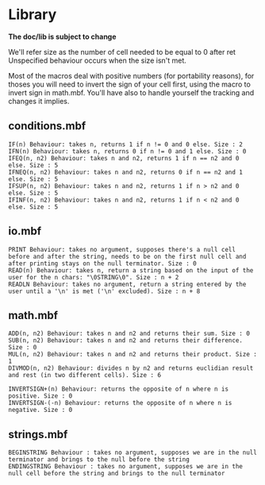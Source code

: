 # Library

**The doc/lib is subject to change**

We'll refer size as the number of cell needed to be equal to 0 after ret
Unspecified behaviour occurs when the size isn't met. 

Most of the macros deal with positive numbers (for portability reasons), for thoses you will need to invert the sign of your cell first, using the macro to invert sign in math.mbf.
You'll have also to handle yourself the tracking and changes it implies.
## conditions.mbf

```bf
IF(n) Behaviour: takes n, returns 1 if n != 0 and 0 else. Size : 2
IFN(n) Behaviour: takes n, returns 0 if n != 0 and 1 else. Size : 0
IFEQ(n, n2) Behaviour: takes n and n2, returns 1 if n == n2 and 0 else. Size : 5
IFNEQ(n, n2) Behaviour: takes n and n2, returns 0 if n == n2 and 1 else. Size : 5
IFSUP(n, n2) Behaviour: takes n and n2, returns 1 if n > n2 and 0 else. Size : 5
IFINF(n, n2) Behaviour: takes n and n2, returns 1 if n < n2 and 0 else. Size : 5
```

## io.mbf

```bf
PRINT Behaviour: takes no argument, supposes there's a null cell before and after the string, needs to be on the first null cell and after printing stays on the null terminator. Size : 0
READ(n) Behaviour: takes n, return a string based on the input of the user for the n chars: "\0STRING\0". Size : n + 2
READLN Behaviour: takes no argument, return a string entered by the user until a '\n' is met ('\n' excluded). Size : n + 8
```


## math.mbf

```bf
ADD(n, n2) Behaviour: takes n and n2 and returns their sum. Size : 0
SUB(n, n2) Behaviour: takes n and n2 and returns their difference. Size : 0
MUL(n, n2) Behaviour: takes n and n2 and returns their product. Size : 1
DIVMOD(n, n2) Behaviour: divides n by n2 and returns euclidian result and rest (in two different cells). Size : 6

INVERTSIGN+(n) Behaviour: returns the opposite of n where n is positive. Size : 0
INVERTSIGN-(-n) Behaviour: returns the opposite of n where n is negative. Size : 0
```

## strings.mbf

```bf
BEGINSTRING Behaviour : takes no argument, supposes we are in the null terminator and brings to the null before the string
ENDINGSTRING Behaviour : takes no argument, supposes we are in the null cell before the string and brings to the null terminator
```
